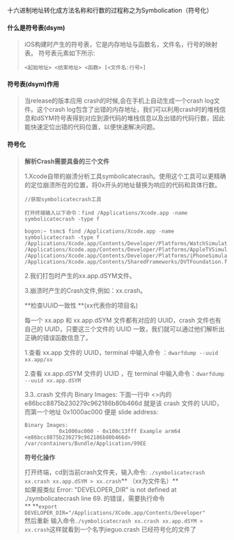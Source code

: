 十六进制地址转化成方法名称和行数的过程称之为Symbolication（符号化）

#### 什么是符号表\(**dsym**\)

> iOS构建时产生的符号表，它是内存地址与函数名，文件名，行号的映射表。 符号表元素如下所示:
>
> ```
> <起始地址> <结束地址> <函数> [<文件名:行号>]
> ```

#### 符号表\(**dsym\)作用**

> 当release的版本应用 crash的时候,会在手机上自动生成一个crash log文件。这个crash log包含了出错的内存地址，我们可以利用crash时的堆栈信息和dSYM符号表得到对应到源代码的堆栈信息以及出错的代码行数，因此能快速定位出错的代码位置，以便快速解决问题。



#### 符号化

> **解析Crash需要具备的三个文件**
>
> 1.Xcode自带的崩溃分析工具symbolicatecrash。使用这个工具可以更精确的定位崩溃所在的位置，将0x开头的地址替换为响应的代码和具体行数。
>
> ```
> //获取symbolicatecrash工具
>
> 打开终端输入以下命令：find /Applications/Xcode.app -name symbolicatecrash -type f
>
> bogon:~ tsmc$ find /Applications/Xcode.app -name symbolicatecrash -type f
> /Applications/Xcode.app/Contents/Developer/Platforms/WatchSimulator.platform/Developer/Library/PrivateFrameworks/DVTFoundation.framework/symbolicatecrash
> /Applications/Xcode.app/Contents/Developer/Platforms/AppleTVSimulator.platform/Developer/Library/PrivateFrameworks/DVTFoundation.framework/symbolicatecrash
> /Applications/Xcode.app/Contents/Developer/Platforms/iPhoneSimulator.platform/Developer/Library/PrivateFrameworks/DVTFoundation.framework/symbolicatecrash
> /Applications/Xcode.app/Contents/SharedFrameworks/DVTFoundation.framework/Versions/A/Resources/symbolicatecrash
> ```
>
> 2.我们打包时产生的xx.app.dSYM文件。
>
> 3.崩溃时产生的Crash文件,例如：xx.crash。
>
> **检查UUID一致性 **\(xx代表你的项目名\)
>
> 每一个 xx.app 和 xx.app.dSYM 文件都有对应的 UUID，crash 文件也有自己的 UUID，只要这三个文件的 UUID 一致，我们就可以通过他们解析出正确的错误函数信息了。
>
> 1.查看 xx.app 文件的 UUID，terminal 中输入命令 ：`dwarfdump --uuid xx.app/xx`
>
> 2.查看 xx.app.dSYM 文件的 UUID ，在 terminal 中输入命令：`dwarfdump --uuid xx.app.dSYM`
>
> 3.3..crash 文件内 Binary Images: 下面一行中 &lt;&gt;内的 e86bcc8875b230279c962186b80b466d 就是该 crash 文件的 UUID，而第一个地址 0x1000ac000 便是 slide address:
>
> ```
> Binary Images:
>            0x1000ac000 - 0x100c13fff Example arm64 <e86bcc8875b230279c962186b80b466d> /var/containers/Bundle/Application/99EE
> ```
>
> **符号化操作**
>
> 打开终端，cd到当前crash文件夹，输入命令: `./symbolicatecrash xx.crash xx.app.dSYM > xx.crash`** （xx为文件名）**  
> 如果报类似 Error: "DEVELOPER\_DIR" is not defined at ./symbolicatecrash line 69. 的错误，需要执行命令  
> ** **`export DEVELOPER_DIR="/Applications/XCode.app/Contents/Developer"`  
>  然后重新 输入命令`./symbolicatecrash xx.crash xx.app.dSYM > xx.crash`这样就看到一个名字jieguo.crash 已经符号化的文件了



